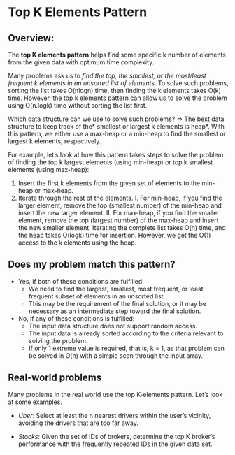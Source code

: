# Top K Elements Pattern

## Overview:
The **top K elements pattern** helps find some specific k number of elements from the given data with optimum time complexity. 

Many problems ask us to *find the top, the smallest, or the most/least frequent k elements in an unsorted list of elements*. To solve such problems, sorting the list takes O(nlogn) time, then finding the k elements takes O(k) time. However, the top k elements pattern can allow us to solve the problem using O(n.logk) time without sorting the list first.

Which data structure can we use to solve such problems? => The best data structure to keep track of the* smallest or largest k elements is heap*. With this pattern, we either use a max-heap or a min-heap to find the smallest or largest k elements, respectively.

For example, let’s look at how this pattern takes steps to solve the problem of finding the top k largest elements (using min-heap) or top k smallest elements (using max-heap):
 1. Insert the first k elements from the given set of elements to the min-heap or max-heap.
 2. Iterate through the rest of the elements.
  I. For min-heap, if you find the larger element, remove the top (smallest number) of the min-heap and insert the new larger element.
  II. For max-heap, if you find the smaller element, remove the top (largest number) of the max-heap and insert the new smaller element.
Iterating the complete list takes O(n) time, and the heap takes O(logk) time for insertion. However, we get the O(1) access to the k elements using the heap.

## Does my problem match this pattern?
- Yes, if both of these conditions are fulfilled:
    - We need to find the largest, smallest, most frequent, or least frequent subset of elements in an unsorted list.
    - This may be the requirement of the final solution, or it may be necessary as an intermediate step toward the final solution.
- No, if any of these conditions is fulfilled:
    - The input data structure does not support random access.
    - The input data is already sorted according to the criteria relevant to solving the problem.
    - If only 1 extreme value is required, that is, k = 1, as that problem can be solved in O(n) with a simple scan through the input array.

## Real-world problems
Many problems in the real world use the top K-elements pattern. Let’s look at some examples.

- *Uber*: Select at least the n nearest drivers within the user’s vicinity, avoiding the drivers that are too far away.

- *Stocks*: Given the set of IDs of brokers, determine the top K broker’s performance with the frequently repeated IDs in the given data set.